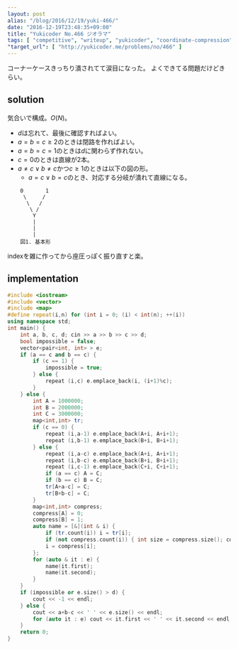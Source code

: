 ```yaml
---
layout: post
alias: "/blog/2016/12/19/yuki-466/"
date: "2016-12-19T23:48:35+09:00"
title: "Yukicoder No.466 ジオラマ"
tags: [ "competitive", "writeup", "yukicoder", "coordinate-compression" ]
"target_url": [ "http://yukicoder.me/problems/no/466" ]
---
```


コーナーケースきっちり潰されてて涙目になった。
よくできてる問題だけどきらい。

## solution

気合いで構成。$O(N)$。

-   $d$は忘れて、最後に確認すればよい。
-   $a = b = c \ge 2$のときは閉路を作ればよい。
-   $a = b = c = 1$のときは$d$に関わらず作れない。
-   $c = 0$のときは直線が$2$本。
-   $a \ne c \lor b \ne c$かつ$c \ge 1$のときは以下の図の形。
    -   $a = c \lor b = c$のとき、対応する分岐が潰れて直線になる。

```
    0       1
     \     /
      \   /
       \ /
        Y
        |
        |
        |
    図1. 基本形
```

indexを雑に作ってから座圧っぽく振り直すと楽。

## implementation

``` c++
#include <iostream>
#include <vector>
#include <map>
#define repeat(i,n) for (int i = 0; (i) < int(n); ++(i))
using namespace std;
int main() {
    int a, b, c, d; cin >> a >> b >> c >> d;
    bool impossible = false;
    vector<pair<int, int> > e;
    if (a == c and b == c) {
        if (c == 1) {
            impossible = true;
        } else {
            repeat (i,c) e.emplace_back(i, (i+1)%c);
        }
    } else {
        int A = 1000000;
        int B = 2000000;
        int C = 3000000;
        map<int,int> tr;
        if (c == 0) {
            repeat (i,a-1) e.emplace_back(A+i, A+i+1);
            repeat (i,b-1) e.emplace_back(B+i, B+i+1);
        } else {
            repeat (i,a-c) e.emplace_back(A+i, A+i+1);
            repeat (i,b-c) e.emplace_back(B+i, B+i+1);
            repeat (i,c-1) e.emplace_back(C+i, C+i+1);
            if (a == c) A = C;
            if (b == c) B = C;
            tr[A+a-c] = C;
            tr[B+b-c] = C;
        }
        map<int,int> compress;
        compress[A] = 0;
        compress[B] = 1;
        auto name = [&](int & i) {
            if (tr.count(i)) i = tr[i];
            if (not compress.count(i)) { int size = compress.size(); compress[i] = size; }
            i = compress[i];
        };
        for (auto & it : e) {
            name(it.first);
            name(it.second);
        }
    }
    if (impossible or e.size() > d) {
        cout << -1 << endl;
    } else {
        cout << a+b-c << ' ' << e.size() << endl;
        for (auto it : e) cout << it.first << ' ' << it.second << endl;
    }
    return 0;
}
```
